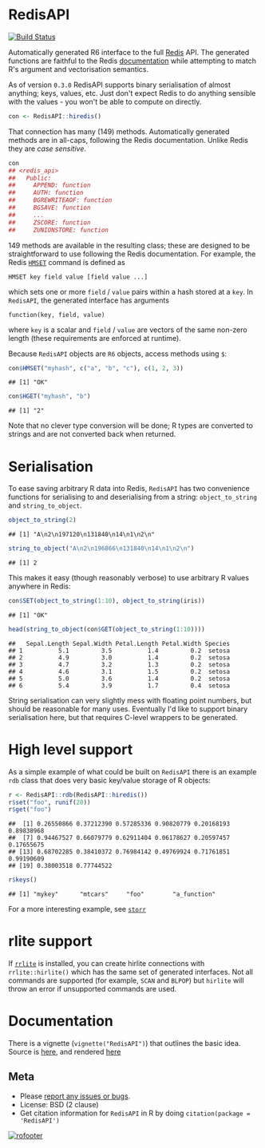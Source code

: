 # RedisAPI

[![Build Status](https://travis-ci.org/ropensci/RedisAPI.png?branch=master)](https://travis-ci.org/ropensci/RedisAPI)

Automatically generated R6 interface to the full [Redis](http://redis.io) API.  The generated functions are faithful to the Redis [documentation](http://redis.io/commands) while attempting to match R's argument and vectorisation semantics.

As of version `0.3.0` RedisAPI supports binary serialisation of almost anything; keys, values, etc.  Just don't expect Redis to do anything sensible with the values - you won't be able to compute on directly.

```r
con <- RedisAPI::hiredis()
```

That connection has many (149) methods. Automatically generated methods are in all-caps, following the Redis documentation.  Unlike Redis they are *case sensitive*.

```r
con
## <redis_api>
##   Public:
##     APPEND: function
##     AUTH: function
##     BGREWRITEAOF: function
##     BGSAVE: function
##     ...
##     ZSCORE: function
##     ZUNIONSTORE: function
```

149 methods are available in the resulting class; these are designed to be straightforward to use following the Redis documentation.  For example, the Redis [`HMSET`](http://redis.io/commands/hmset) command is defined as

```
HMSET key field value [field value ...]
```

which sets one or more `field` / `value` pairs within a hash stored at a `key`.  In `RedisAPI`, the generated interface has arguments

```
function(key, field, value)
```

where `key` is a scalar and `field` / `value` are vectors of the same non-zero length (these requirements are enforced at runtime).

Because `RedisAPI` objects are `R6` objects, access methods using `$`:


```r
con$HMSET("myhash", c("a", "b", "c"), c(1, 2, 3))
```

```
## [1] "OK"
```

```r
con$HGET("myhash", "b")
```

```
## [1] "2"
```

Note that no clever type conversion will be done; R types are converted to strings and are not converted back when returned.

# Serialisation

To ease saving arbitrary R data into Redis, `RedisAPI` has two convenience functions for serialising to and deserialising from a string: `object_to_string` and `string_to_object`.


```r
object_to_string(2)
```

```
## [1] "A\n2\n197120\n131840\n14\n1\n2\n"
```

```r
string_to_object("A\n2\n196866\n131840\n14\n1\n2\n")
```

```
## [1] 2
```

This makes it easy (though reasonably verbose) to use arbitrary R values anywhere in Redis:


```r
con$SET(object_to_string(1:10), object_to_string(iris))
```

```
## [1] "OK"
```

```r
head(string_to_object(con$GET(object_to_string(1:10))))
```

```
##   Sepal.Length Sepal.Width Petal.Length Petal.Width Species
## 1          5.1         3.5          1.4         0.2  setosa
## 2          4.9         3.0          1.4         0.2  setosa
## 3          4.7         3.2          1.3         0.2  setosa
## 4          4.6         3.1          1.5         0.2  setosa
## 5          5.0         3.6          1.4         0.2  setosa
## 6          5.4         3.9          1.7         0.4  setosa
```

String serialisation can very slightly mess with floating point numbers, but should be reasonable for many uses.  Eventually I'd like to support binary serialisation here, but that requires C-level wrappers to be generated.

# High level support

As a simple example of what could be built on `RedisAPI` there is an example `rdb` class that does very basic key/value storage of R objects:


```r
r <- RedisAPI::rdb(RedisAPI::hiredis())
r$set("foo", runif(20))
r$get("foo")
```

```
##  [1] 0.26550866 0.37212390 0.57285336 0.90820779 0.20168193 0.89838968
##  [7] 0.94467527 0.66079779 0.62911404 0.06178627 0.20597457 0.17655675
## [13] 0.68702285 0.38410372 0.76984142 0.49769924 0.71761851 0.99190609
## [19] 0.38003518 0.77744522
```

```r
r$keys()
```

```
## [1] "mykey"      "mtcars"     "foo"        "a_function"
```

For a more interesting example, see [`storr`](https://github.com/richfitz/storr)

# rlite support

If [`rrlite`](https://github.com/ropensci/rrlite) is installed, you can create hirlite connections with `rrlite::hirlite()` which has the same set of generated interfaces.  Not all commands are supported (for example, `SCAN` and `BLPOP`) but `hirlite` will throw an error if unsupported commands are used.

# Documentation

There is a vignette (`vignette("RedisAPI")`) that outlines the basic idea.  Source is [here](vignette/RedisAPI.Rmd), and rendered [here](http://htmlpreview.github.io/?https://raw.githubusercontent.com/ropensci/RedisAPI/master/inst/doc/RedisAPI.html)

## Meta

* Please [report any issues or bugs](https://github.com/ropensci/RedisAPI/issues).
* License: BSD (2 clause)
* Get citation information for `RedisAPI` in R by doing `citation(package = 'RedisAPI')`

[![rofooter](http://ropensci.org/public_images/github_footer.png)](http://ropensci.org)
